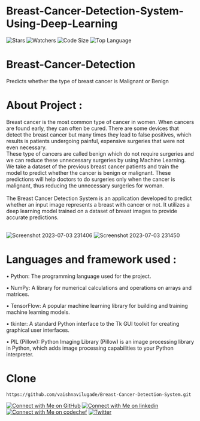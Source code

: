 # Breast-Cancer-Detection-System-Using-Deep-Learning
<!-- ![Last Commit](https://img.shields.io/github/last-commit/vaishnavilugade/Breast-Cancer-Detection-System) 
![Open Issues](https://img.shields.io/github/issues/vaishnavilugade/Breast-Cancer-Detection-System)-->

![Stars](https://img.shields.io/github/stars/vaishnavilugade/Breast-Cancer-Detection-System)
![Watchers](https://img.shields.io/github/watchers/vaishnavilugade/Breast-Cancer-Detection-System?style=social)
![Code Size](https://img.shields.io/github/languages/code-size/vaishnavilugade/Breast-Cancer-Detection-System)
![Top Language](https://img.shields.io/github/languages/top/vaishnavilugade/Breast-Cancer-Detection-System)
<!-- ![Language Count](https://img.shields.io/github/languages/count/vaishnavilugade/Breast-Cancer-Detection-System) -->

<!-- ```bash


[GitHub](https://github.com)
``` -->
# Breast-Cancer-Detection
Predicts whether the type of breast cancer is Malignant or Benign
# About Project  :
Breast cancer is the most common type of cancer in women. When cancers are found early, they can often be cured. There are some devices that detect the breast cancer but many times they lead to false positives, which results is patients undergoing painful, expensive surgeries that were not even necessary. <br> These type of cancers are called benign which do not require surgeries and we can reduce these unnecessary surgeries by using Machine Learning. We take a dataset of the previous breast cancer patients and train the model to predict whether the cancer is benign or malignant. These predictions will help doctors to do surgeries only when the cancer is malignant, thus reducing the unnecessary surgeries for woman. <br><br>
The Breast Cancer Detection System is an application developed to predict whether an input image represents a breast with cancer or not. It utilizes a deep learning model trained on a dataset of breast images to provide accurate predictions.
<br><br> 

![Screenshot 2023-07-03 231406](https://github.com/vaishnavilugade/Breast-Cancer-Detection-System/assets/108423518/b092c250-afb4-4a41-983c-2812d9b39542)
![Screenshot 2023-07-03 231450](https://github.com/vaishnavilugade/Breast-Cancer-Detection-System/assets/108423518/49917820-515c-4b72-a55e-7c57b538ce84)

<!-- ![Screenshot 2023-07-03 231325](https://github.com/vaishnavilugade/Breast-Cancer-Detection-System/assets/108423518/d2d383b8-c16a-46c9-b703-dc5eff40b082) -->

# Languages and framework used :
• Python: The programming language used for the project.

• NumPy: A library for numerical calculations and operations on arrays and matrices.

• TensorFlow: A popular machine learning library for building and training machine learning models.

• tkinter: A standard Python interface to the Tk GUI toolkit for creating graphical user interfaces.

• PIL (Pillow): Python Imaging Library (Pillow) is an image processing library in Python, which adds image processing capabilities to your Python interpreter.

# Clone
```
https://github.com/vaishnavilugade/Breast-Cancer-Detection-System.git
```

[![Connect with Me on GitHub](https://img.shields.io/badge/GitHub-Profile-red?style=flat-square&logo=github&labelColor=black)](https://github.com/vaishnavilugade)
[![Connect with Me on linkedin](https://img.shields.io/badge/linkedin-Profile-blue?style=flat-square&logo=linkedin&labelColor=black)](https://www.linkedin.com/in/vaishnvilugade)
[![Connect with Me on codechef](https://img.shields.io/badge/codechef-Profile-green?style=flat-square&logo=codechef&labelColor=black)](https://www.codechef.com/vaishnvilugade)
[![Twitter](https://img.shields.io/badge/twitter-Profile-blue?style=flat-square&logo=twitter&labelColor=black)](https://twitter.com/vaishnavilugade)

